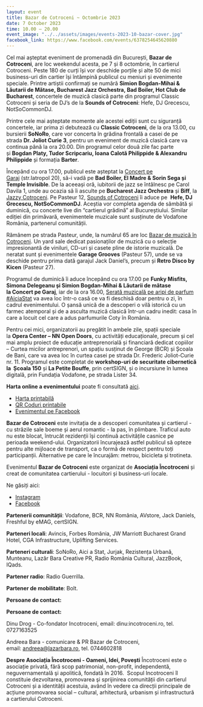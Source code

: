 ```yaml
---
layout: event
title: Bazar de Cotroceni ~ Octombrie 2023
date: 7 October 2023
time: 10.00 – 20.00
event_image: "../../assets/images/events-2023-10-bazar-cover.jpg"
facebook_link: https://www.facebook.com/events/6378254645620880
---
```


Cel mai așteptat eveniment de promenadă din București, **Bazar de Cotroceni**, are loc weekendul acesta, pe 7 și 8 octombrie, în cartierul Cotroceni. Peste 180 de curți își vor deschide porțile și alte 50 de mici business-uri din cartier își întâmpină publicul cu meniuri și evenimente speciale. Printre artiștii confirmați se numără **Simion Bogdan-Mihai & Lăutarii de Mătase, Bucharest Jazz Orchestra, Bad Boiler, Hot Club de Bucharest**,  concertele de muzică clasică parte din programul Classic Cotroceni și seria de DJ’s de la **Sounds of Cotroceni**: Hefe, DJ Grecescu, NotSoCommonDJ.

Printre cele mai așteptate momente ale acestei ediții sunt cu siguranță concertele, iar prima zi debutează cu **Classic Cotroceni**, de la ora 13.00, cu bursierii **SoNoRo**, care vor concerta în grădina frontală a casei de pe strada **Dr. Joliot Curie 3**, pentru un eveniment de muzică clasică care va continua până la ora 20.00. Din programul celor două zile fac parte și **Bogdan Platy, Tudor Scripcariu, Ioana Calotă Philippide & Alexandru Philippide** și formația **Barter**. 

Începând cu ora 17.00, publicul este așteptat la [Concert pe Garaj](https://www.google.com/url?q=https://www.google.com/url?q=https://fb.me/e/3j0RO6NPX&amp;sa=D&amp;source=editors&amp;ust=1696542792156240&amp;usg=AOvVaw3t2m5lWf5MzxG_1i9QeLbW&sa=D&source=docs&ust=1696542792169548&usg=AOvVaw2jnw1lNcXNGnMwGck2ytwC) (str.Iatropol 20), să-i vadă pe **Bad Boiler, El Madre & Sorin Sega și Temple Invisible**. De la aceeași oră, iubitorii de jazz se întâlnesc pe Carol Davila 1, unde au ocazia să îi asculte pe **Bucharest Jazz Orchestra** și **Biff**, la [Jazzy Cotroceni](https://www.facebook.com/events/331948156071806). Pe Pasteur 12, [Sounds of Cotroceni](https://www.google.com/url?q=https://www.google.com/url?q=https://fb.me/e/4HGMryuQN&amp;sa=D&amp;source=editors&amp;ust=1696542792156712&amp;usg=AOvVaw3AjxPUZ7hFuf1CVBnj5NK1&sa=D&source=docs&ust=1696542792169883&usg=AOvVaw0wfJ-5uj0xLktHEGSvs02o) îi aduce pe  **Hefe, DJ Grecescu, NotSoCommonDJ**. Aceștia vor completa agenda de sâmbătă și duminică, cu concerte live din “cartierul grădină” al Bucureștiului. Similar ediției din primăvară, evenimentele muzicale sunt susținute de Vodafone România, partenerul comunității. 

Rămânem pe strada Pasteur, unde, la numărul 65 are loc [Bazar de muzică în Cotroceni](https://www.google.com/url?q=https://www.google.com/url?q=https://www.facebook.com/events/777466627395347/?active_tab%253Ddiscussion&amp;sa=D&amp;source=editors&amp;ust=1696542792157045&amp;usg=AOvVaw3V_x8GWLAgqOkuN05Q9-9M&sa=D&source=docs&ust=1696542792170125&usg=AOvVaw3oDy6d-EhSsC6DwtLFriG2). Un yard sale dedicat pasionaților de muzică cu o selecție impresionantă de viniluri, CD-uri și casete pline de istorie muzicală. De neratat sunt și evenimentele **Garage Grooves** (Pasteur 57), unde se va deschide pentru prima dată garajul Jack Daniel’s, precum și  **Retro Disco by Kicen** (Pasteur 27).


Programul de duminică îi aduce începând cu ora 17.00 pe **Funky Misfits, Simona Delegeanu și Simion Bogdan-Mihai & Lăutarii de mătase la Concert pe Garaj**, iar de la ora 16.00, [Serată muzicală pe aripi de parfum #AiciaStat](https://www.google.com/url?q=https://www.google.com/url?q=https://www.facebook.com/events/1020323629118500&amp;sa=D&amp;source=editors&amp;ust=1696542792157793&amp;usg=AOvVaw1TVdcUGM26kdE0IjO_QBEG&sa=D&source=docs&ust=1696542792170541&usg=AOvVaw1Wt7Fj3D0D70_m7oFm36jW) va avea loc într-o casă ce va fi deschisă doar pentru o zi, în cadrul evenimentului. O șansă unică de a descoperi o vilă istorică cu un farmec atemporal și de a asculta muzică clasică într-un cadru inedit: casa în care a locuit cel care a adus parfumurile Coty în România.

Pentru cei mici, organizatorii au pregătit în ambele zile, spații speciale la **Opera Center – NN Open Doors**, cu activități educaționale, precum și cel mai amplu proiect de educație antreprenorială și financiară dedicat copiilor – Curtea micilor antreprenori, un spațiu susținut de George (BCR) și Școala de Bani, care va avea loc în curtea casei pe strada Dr. Frederic Joliot-Curie nr. 11. Programul este completat de **workshop-uri de securitate cibernetică la  Școala 150** și **La Petite Bouffe**, prin certSIGN, și o incursiune în lumea digitală, prin Fundația Vodafone, pe strada Lister 34. 

**Harta online a evenimentului** poate fi consultată [aici](https://drive.google.com/file/d/1mDtpibZQjTQlrjnU8oR9sy0fWr_lNILN/view?fbclid=IwAR0KyjlU8TQqUXCRfu3xWA4NfONGciGUrxW7lSKJzmgpr3VSRkQzt6fupt8).

- [Harta printabilă](https://incotroceni.ro/evenimente/2023-10-bazar-de-cotroceni/harta) 
- [QR Coduri printabile](https://incotroceni.ro/evenimente/2023-10-bazar-de-cotroceni/qr)
- [Evenimentul pe Facebook](https://www.facebook.com/events/6378254645620880)

**Bazar de Cotroceni** este invitația de a descoperi comunitatea și cartierul - cu străzile sale boeme și aerul romantic - la pas, în plimbare. Traficul auto nu este blocat, întrucât rezidenții își continuă activitățile casnice pe perioada weekend-ului. Organizatorii încurajează astfel publicul să opteze pentru alte mijloace de transport, ca o formă de respect pentru toți participanții. Alternative pe care le încurajăm: metrou, bicicleta și trotineta.

Evenimentul **Bazar de Cotroceni** este organizat de **Asociația Încotroceni** și creat de comunitatea cartierului - locuitori și business-uri locale.

Ne găsiți aici: 

* [Instagram](https://www.instagram.com/incotroceni/)
* [Facebook](https://www.facebook.com/search/top?q=incotroceni) 


**Partenerii comunității**: Vodafone, BCR, NN România, AVstore, Jack Daniels, Freshful by eMAG, certSIGN.

**Parteneri locali**: Avincis, Forbes România, JW Marriott Bucharest Grand Hotel, CGA Infrastructure, Uplifting Services.

**Parteneri culturali**: SoNoRo, Aici a Stat, Jurjak, Rezistența Urbană, Munteanu, Lazăr Bara Creative PR, Radio România Cultural, JazzBook, IQads.

**Partener radio**: Radio Guerrilla.

**Partener de mobilitate**: Bolt.


**Persoane de contact:**

**Persoane de contact:**

Dinu Drog - Co-fondator Incotroceni, email: dinu:incotroceni.ro, tel. 0727163525

Andreea Bara - comunicare & PR Bazar de Cotroceni, email: andreea@lazarbara.ro, tel. 0744602818

**Despre Asociația Încotroceni - Oameni, Idei, Povești**
Încotroceni este o asociație privată, fără scop patrimonial, non-profit, independentă, neguvernamentală şi apolitică, fondată în 2016.  Scopul Incotroceni îl constituie dezvoltarea, promovarea şi sprijinirea comunității din cartierul Cotroceni și a identității acestuia, având în vedere ca direcții principale de acțiune promovarea social – cultural, arhitectură, urbanism și infrastructură a cartierului Cotroceni.
